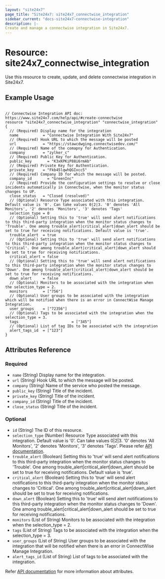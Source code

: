 ```yaml
---
layout: "site24x7"
page_title: "Site24x7: site24x7_connectwise_integration"
sidebar_current: "docs-site24x7-connectwise-integration"
description: |-
Create and manage a connectwise integration in Site24x7.
---
```


# Resource: site24x7\_connectwise\_integration

Use this resource to create, update, and delete connectwise integration in Site24x7.

## Example Usage

```hcl

// Connectwise Integration API doc: https://www.site24x7.com/help/api/#create-connectwise
resource "site24x7_connectwise_integration" "connectwise_integration" {
  // (Required) Display name for the integration
  name           = "Connectwise Integration With Site24x7"
  // (Required) Hook URL to which the message will be posted
  url            = "https://stawcdwging.connectwisedev.com/"
  // (Required) Name of the comapny for Authentication.
  company        = "zylker_c"
  // (Required) Public Key for Authentication.
  public_key 	   = "K3xKPKiP88i6rmAb"
  // (Required) Private Key for Authentication.
  private_key 	 = "Fkb45lqwhQGIxcc5"
  // (Required) Company ID for which the message will be posted.
  company_id 	   = "GreenInc"
  // (Required) Provide the configuration settings to resolve or close incidents automatically in Connectwise, when the monitor status changes to UP.
  close_status   = "Closed (resolved)"
  // (Optional) Resource Type associated with this integration. Default value is '0'. Can take values 0|2|3. '0' denotes 'All Monitors', '2' denotes 'Monitors', '3' denotes 'Tags'
  selection_type = 0
  // (Optional) Setting this to 'true' will send alert notifications to this third-party integration when the monitor status changes to 'Trouble'. One among trouble_alert|critical_alert|down_alert should be set to true for receiving notifications. Default value is 'true'.
  trouble_alert  = true
  // (Optional) Setting this to 'true' will send alert notifications to this third-party integration when the monitor status changes to 'Critical'. One among trouble_alert|critical_alert|down_alert should be set to true for receiving notifications.
  critical_alert = false
  // (Optional) Setting this to 'true' will send alert notifications to this third-party integration when the monitor status changes to 'Down'. One among trouble_alert|critical_alert|down_alert should be set to true for receiving notifications.
  down_alert     = false
  // (Optional) Monitors to be associated with the integration when the selection_type = 2.
  monitors       = ["756"]
  // (Optional) User groups to be associated with the integration which will be notified when there is an error in ConnectWise Manage Integration.
  user_groups    = ["72356"]
  // (Optional) Tags to be associated with the integration when the selection_type = 3.
  tags                        = ["345"]
  // (Optional) List of tag IDs to be associated with the integration
  alert_tags_id  = ["123"]
}

```

## Attributes Reference


### Required

* `name` (String) Display name for the integration.
* `url` (String) Hook URL to which the message will be posted.
* `company` (String) Name of the service who posted the message.
* `public_key` (String) Title of the incident.
* `private_key` (String) Title of the incident.
* `company_id` (String) Title of the incident.
* `close_status` (String) Title of the incident.


### Optional

* `id` (String) The ID of this resource.
* `selection_type` (Number) Resource Type associated with this integration. Default value is '0'. Can take values 0|2|3. '0' denotes 'All Monitors', '2' denotes 'Monitors', '3' denotes 'Tags'. Please refer [API documentation](https://www.site24x7.com/help/api/#resource_type_constants).
* `trouble_alert` (Boolean) Setting this to 'true' will send alert notifications to this third-party integration when the monitor status changes to 'Trouble'. One among trouble_alert|critical_alert|down_alert should be set to true for receiving notifications.  Default value is 'true'.
* `critical_alert` (Boolean) Setting this to 'true' will send alert notifications to this third-party integration when the monitor status changes to 'Critical'. One among trouble_alert|critical_alert|down_alert should be set to true for receiving notifications.
* `down_alert` (Boolean) Setting this to 'true' will send alert notifications to this third-party integration when the monitor status changes to 'Down'. One among trouble_alert|critical_alert|down_alert should be set to true for receiving notifications.
* `monitors` (List of String) Monitors to be associated with the integration when the selection_type = 2.
* `tags` (List of String) Tags to be associated with the integration when the selection_type = 3.
* `user_groups` (List of String) User groups to be associated with the integration that will be notified when there is an error in ConnectWise Manage Integration.
* `alert_tags_id` (List of String) List of tags to be associated with the integration.

Refer [API documentation](https://www.site24x7.com/help/api/#create-connectwise) for more information about attributes.


